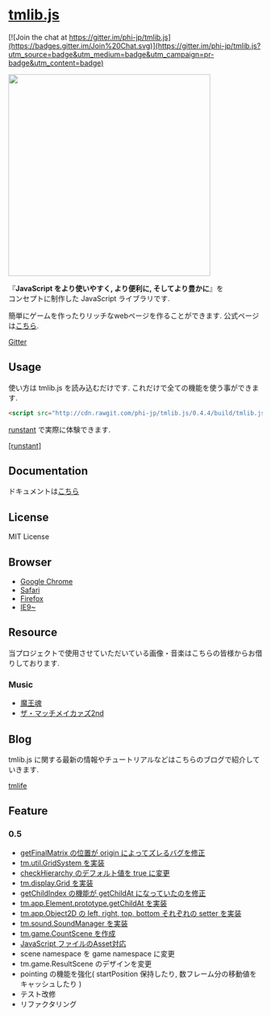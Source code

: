 # [tmlib.js](http://phi-jp.github.com/tmlib.js)

[![Join the chat at https://gitter.im/phi-jp/tmlib.js](https://badges.gitter.im/Join%20Chat.svg)](https://gitter.im/phi-jp/tmlib.js?utm_source=badge&utm_medium=badge&utm_campaign=pr-badge&utm_content=badge)

<img src="https://qiita-image-store.s3.amazonaws.com/0/7756/7aa8af56-c678-0146-d101-3064923f95b9.png" width=400 style="text-align: center;">

『**JavaScript をより使いやすく, より便利に, そしてより豊かに**』を  
コンセプトに制作した JavaScript ライブラリです.

簡単にゲームを作ったりリッチなwebページを作ることができます.
公式ページは[こちら](http://phi-jp.github.io/tmlib.js/).


[Gitter](https://gitter.im/phi-jp/tmlib.js#)

## Usage

使い方は tmlib.js を読み込むだけです.
これだけで全ての機能を使う事ができます.

```html
<script src="http://cdn.rawgit.com/phi-jp/tmlib.js/0.4.4/build/tmlib.js"></script>
```


[runstant](http://qiita.com/phi/items/e7fe30156c43a7690c1a) で実際に体験できます.

[[runstant]](http://goo.gl/B2JcWF)


## Documentation
ドキュメントは[こちら](http://phi-jp.github.io/tmlib.js/docs/index.html)


## License

MIT License


## Browser

- [Google Chrome](http://www.google.co.jp/chrome/intl/ja/landing_ch.html)
- [Safari](http://www.apple.com/jp/safari/)
- [Firefox](http://mozilla.jp/firefox/)
- [IE9~](#)


## Resource
当プロジェクトで使用させていただいている画像・音楽はこちらの皆様からお借りしております.

### Music
- [魔王魂](http://maoudamashii.jokersounds.com/)
- [ザ・マッチメイカァズ2nd](http://osabisi.sakura.ne.jp/m2/)

## Blog

tmlib.js に関する最新の情報やチュートリアルなどはこちらのブログで紹介していきます.

[tmlife](http://tmlife.io)

## Feature

### 0.5

- [getFinalMatrix の位置が origin によってズレるバグを修正](https://github.com/phi-jp/tmlib.js/pull/143)
- [tm.util.GridSystem を実装](https://github.com/phi-jp/tmlib.js/commit/04f26429391834b948ecf1b55e8b2d95e3d2ed2a)
- [checkHierarchy のデフォルト値を true に変更](https://github.com/phi-jp/tmlib.js/commit/1ea9499b5ef037d5cec8ed2c8b7ccbc2ea61080c)
- [tm.display.Grid を実装](https://github.com/phi-jp/tmlib.js/commit/90c1b986941df3adfba0847184c841dc883dc134)
- [getChildIndex の機能が getChildAt になっていたのを修正](https://github.com/phi-jp/tmlib.js/commit/103ba47c7631d162f7a79b4c213d7830f00389f1)
- [tm.app.Element.prototype.getChildAt を実装](https://github.com/phi-jp/tmlib.js/commit/103ba47c7631d162f7a79b4c213d7830f00389f1)
- [tm.app.Object2D の left, right, top, bottom それぞれの setter を実装](https://github.com/phi-jp/tmlib.js/commit/a0ca57c3866663794a8aad451f94120dbaaef3a5)
- [tm.sound.SoundManager を実装](https://github.com/phi-jp/tmlib.js/pull/147)
- [tm.game.CountScene を作成](https://github.com/phi-jp/tmlib.js/pull/148)
- [JavaScript ファイルのAsset対応](https://github.com/phi-jp/tmlib.js/issues/146)
- scene namespace を game namespace に変更
- tm.game.ResultScene のデザインを変更
- pointing の機能を強化( startPosition 保持したり, 数フレーム分の移動値をキャッシュしたり )
- テスト改修
- リファクタリング



